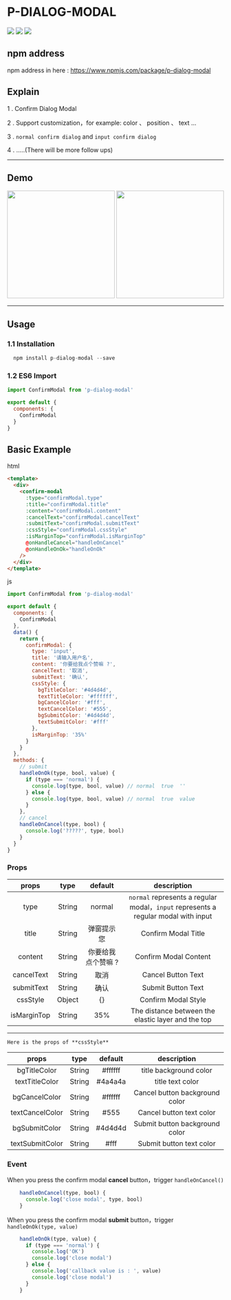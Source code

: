 # P-DIALOG-MODAL

![](https://img.shields.io/badge/webpack-3.9.1-blue.svg)
![](https://img.shields.io/badge/vue-2.5.9-brightgreen.svg)
![](https://img.shields.io/badge/Author-PDK-yellow.svg)

## npm address
npm address in here : https://www.npmjs.com/package/p-dialog-modal

## Explain

1 . Confirm Dialog Modal

2 . Support customization，for example: color 、 position 、 text ...

3 . `normal confirm dialog` and `input confirm dialog`

4 . .....(There will be more follow ups)

---

## Demo

<img src='https://github.com/PDKSophia/p-dialog-modal/raw/master/image/image1.png' width='250'>

<img src='https://github.com/PDKSophia/p-dialog-modal/raw/master/image/image2.png' width='250'>

---

## Usage

### 1.1 Installation

```javascript
  npm install p-dialog-modal --save
```

### 1.2 ES6 Import

```javascript
import ConfirmModal from 'p-dialog-modal'

export default {
  components: {
    ConfirmModal
  }
}
```

## Basic Example

html

```html
<template>
  <div>
    <confirm-modal
      :type="confirmModal.type"
      :title="confirmModal.title"
      :content="confirmModal.content"
      :cancelText="confirmModal.cancelText"
      :submitText="confirmModal.submitText"
      :cssStyle="confirmModal.cssStyle"
      :isMarginTop="confirmModal.isMarginTop"
      @onHandleCancel="handleOnCancel"
      @onHandleOnOk="handleOnOk"
    />
  </div>
</template>
```

js

```javascript
import ConfirmModal from 'p-dialog-modal'

export default {
  components: {
    ConfirmModal
  },
  data() {
    return {
      confirmModal: {
        type: 'input',
        title: '请输入用户名',
        content: '你要给我点个赞嘛 ?',
        cancelText: '取消',
        submitText: '确认',
        cssStyle: {
          bgTitleColor: '#4d4d4d',
          textTitleColor: '#ffffff',
          bgCancelColor: '#fff',
          textCancelColor: '#555',
          bgSubmitColor: '#4d4d4d',
          textSubmitColor: '#fff'
        },
        isMarginTop: '35%'
      }
    }
  },
  methods: {
    // submit
    handleOnOk(type, bool, value) {
      if (type === 'normal') {
        console.log(type, bool, value) // normal  true  ''
      } else {
        console.log(type, bool, value) // normal  true  value
      }
    },
    // cancel
    handleOnCancel(type, bool) {
      console.log('?????', type, bool)
    }
  }
}
```

### Props

|    props    |  type  |      default       |                                    description                                     |
| :---------: | :----: | :----------------: | :--------------------------------------------------------------------------------: |
|    type     | String |       normal       | `normal` represents a regular modal，`input` represents a regular modal with input |
|    title    | String |     弹窗提示您     |                                Confirm Modal Title                                 |
|   content   | String | 你要给我点个赞嘛 ? |                               Confirm Modal Content                                |
| cancelText  | String |        取消        |                                 Cancel Button Text                                 |
| submitText  | String |        确认        |                                 Submit Button Text                                 |
|  cssStyle   | Object |         {}         |                                Confirm Modal Style                                 |
| isMarginTop | String |        35%         |                 The distance between the elastic layer and the top                 |

---

`Here is the props of **cssStyle**`

|      props      |  type  | default |          description           |
| :-------------: | :----: | :-----: | :----------------------------: |
|  bgTitleColor   | String | #ffffff |     title background color     |
| textTitleColor  | String | #4a4a4a |        title text color        |
|  bgCancelColor  | String | #ffffff | Cancel button background color |
| textCancelColor | String |  #555   |    Cancel button text color    |
|  bgSubmitColor  | String | #4d4d4d | Submit button background color |
| textSubmitColor | String |  #fff   |    Submit button text color    |

### Event

When you press the confirm modal **cancel** button，trigger `handleOnCancel()`

```javascript
    handleOnCancel(type, bool) {
      console.log('close modal', type, bool)
    }
```

When you press the confirm modal **submit** button，trigger `handleOnOk(type, value)`

```javascript
    handleOnOk(type, value) {
      if (type === 'normal') {
        console.log('OK')
        console.log('close modal')
      } else {
        console.log('callback value is : ', value)
        console.log('close modal')
      }
    }
```

